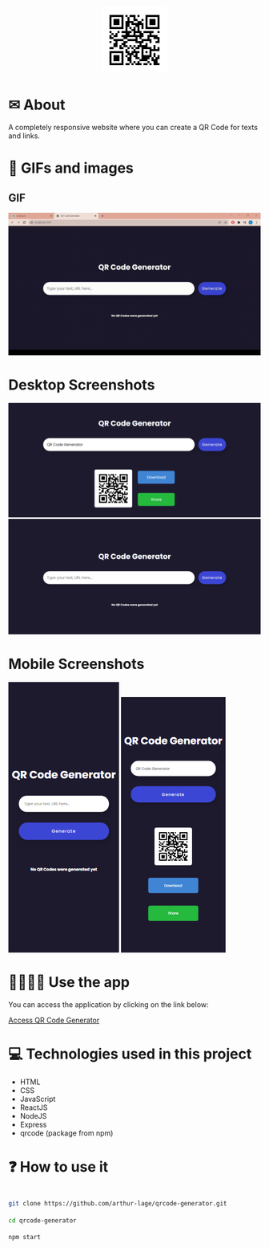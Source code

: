 <h1 align="center">
    <img src="./src/assets/logo.png" alt="QR Code Generator" />
</h1>

# ✉ About

A completely responsive website where you can create a QR Code for texts and links.

# 🌆 GIFs and images

## GIF
<img src="./src/assets/gif.gif" />

# Desktop Screenshots

<div>
    <img src="./src/assets/screenshot-1.png" />
    <img src="./src/assets/screenshot-2.png" />
</div>

# Mobile Screenshots

<div>
    <img src="./src/assets/screenshot-3.png"/>
    <img src="./src/assets/screenshot-4.png" />
</div>

# 👨‍💻👩‍💻 Use the app

You can access the application by clicking on the link below:

[Access QR Code Generator](https://qrcode-generator-al.vercel.app)

# 💻 Technologies used in this project

- HTML 
- CSS
- JavaScript
- ReactJS
- NodeJS
- Express
- qrcode (package from npm)

# ❓ How to use it

```bash

git clone https://github.com/arthur-lage/qrcode-generator.git

cd qrcode-generator

npm start

```
